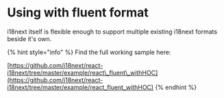 # Using  with fluent format

i18next itself is flexible enough to support multiple existing i18next formats beside it's own.

{% hint style="info" %}
Find the full working sample here: 

[https://github.com/i18next/react-i18next/tree/master/example/react\_fluent\_withHOC](https://github.com/i18next/react-i18next/tree/master/example/react_fluent_withHOC)
{% endhint %}



